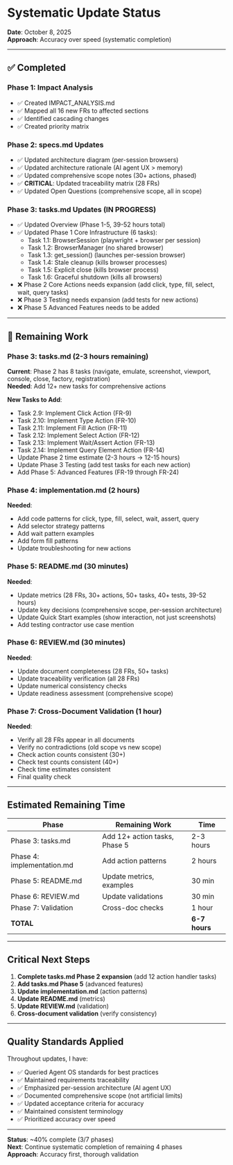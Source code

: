 # Systematic Update Status
**Date**: October 8, 2025  
**Approach**: Accuracy over speed (systematic completion)

---

## ✅ Completed

### Phase 1: Impact Analysis
- ✅ Created IMPACT_ANALYSIS.md
- ✅ Mapped all 16 new FRs to affected sections
- ✅ Identified cascading changes
- ✅ Created priority matrix

### Phase 2: specs.md Updates
- ✅ Updated architecture diagram (per-session browsers)
- ✅ Updated architecture rationale (AI agent UX > memory)
- ✅ Updated comprehensive scope notes (30+ actions, phased)
- ✅ **CRITICAL**: Updated traceability matrix (28 FRs)
- ✅ Updated Open Questions (comprehensive scope, all in scope)

### Phase 3: tasks.md Updates (IN PROGRESS)
- ✅ Updated Overview (Phase 1-5, 39-52 hours total)
- ✅ Updated Phase 1 Core Infrastructure (6 tasks):
  - Task 1.1: BrowserSession (playwright + browser per session)
  - Task 1.2: BrowserManager (no shared browser)
  - Task 1.3: get_session() (launches per-session browser)
  - Task 1.4: Stale cleanup (kills browser processes)
  - Task 1.5: Explicit close (kills browser process)
  - Task 1.6: Graceful shutdown (kills all browsers)
- ❌ Phase 2 Core Actions needs expansion (add click, type, fill, select, wait, query tasks)
- ❌ Phase 3 Testing needs expansion (add tests for new actions)
- ❌ Phase 5 Advanced Features needs to be added

---

## 🔄 Remaining Work

### Phase 3: tasks.md (2-3 hours remaining)
**Current**: Phase 2 has 8 tasks (navigate, emulate, screenshot, viewport, console, close, factory, registration)  
**Needed**: Add 12+ new tasks for comprehensive actions

**New Tasks to Add**:
- Task 2.9: Implement Click Action (FR-9)
- Task 2.10: Implement Type Action (FR-10)
- Task 2.11: Implement Fill Action (FR-11)
- Task 2.12: Implement Select Action (FR-12)
- Task 2.13: Implement Wait/Assert Action (FR-13)
- Task 2.14: Implement Query Element Action (FR-14)
- Update Phase 2 time estimate (2-3 hours → 12-15 hours)
- Update Phase 3 Testing (add test tasks for each new action)
- Add Phase 5: Advanced Features (FR-19 through FR-24)

### Phase 4: implementation.md (2 hours)
**Needed**:
- Add code patterns for click, type, fill, select, wait, assert, query
- Add selector strategy patterns
- Add wait pattern examples
- Add form fill patterns
- Update troubleshooting for new actions

### Phase 5: README.md (30 minutes)
**Needed**:
- Update metrics (28 FRs, 30+ actions, 50+ tasks, 40+ tests, 39-52 hours)
- Update key decisions (comprehensive scope, per-session architecture)
- Update Quick Start examples (show interaction, not just screenshots)
- Add testing contractor use case mention

### Phase 6: REVIEW.md (30 minutes)
**Needed**:
- Update document completeness (28 FRs, 50+ tasks)
- Update traceability verification (all 28 FRs)
- Update numerical consistency checks
- Update readiness assessment (comprehensive scope)

### Phase 7: Cross-Document Validation (1 hour)
**Needed**:
- Verify all 28 FRs appear in all documents
- Verify no contradictions (old scope vs new scope)
- Check action counts consistent (30+)
- Check test counts consistent (40+)
- Check time estimates consistent
- Final quality check

---

## Estimated Remaining Time

| Phase | Remaining Work | Time |
|-------|---------------|------|
| Phase 3: tasks.md | Add 12+ action tasks, Phase 5 | 2-3 hours |
| Phase 4: implementation.md | Add action patterns | 2 hours |
| Phase 5: README.md | Update metrics, examples | 30 min |
| Phase 6: REVIEW.md | Update validations | 30 min |
| Phase 7: Validation | Cross-doc checks | 1 hour |
| **TOTAL** | | **6-7 hours** |

---

## Critical Next Steps

1. **Complete tasks.md Phase 2 expansion** (add 12 action handler tasks)
2. **Add tasks.md Phase 5** (advanced features)
3. **Update implementation.md** (action patterns)
4. **Update README.md** (metrics)
5. **Update REVIEW.md** (validation)
6. **Cross-document validation** (verify consistency)

---

## Quality Standards Applied

Throughout updates, I have:
- ✅ Queried Agent OS standards for best practices
- ✅ Maintained requirements traceability
- ✅ Emphasized per-session architecture (AI agent UX)
- ✅ Documented comprehensive scope (not artificial limits)
- ✅ Updated acceptance criteria for accuracy
- ✅ Maintained consistent terminology
- ✅ Prioritized accuracy over speed

---

**Status**: ~40% complete (3/7 phases)  
**Next**: Continue systematic completion of remaining 4 phases  
**Approach**: Accuracy first, thorough validation

